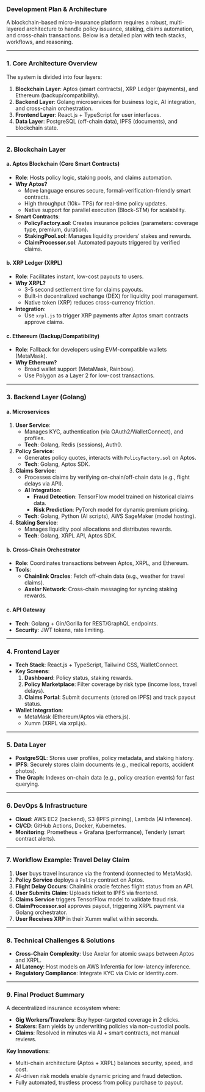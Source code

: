 ### **Development Plan & Architecture**  
A blockchain-based micro-insurance platform requires a robust, multi-layered architecture to handle policy issuance, staking, claims automation, and cross-chain transactions. Below is a detailed plan with tech stacks, workflows, and reasoning.

---

### **1. Core Architecture Overview**
The system is divided into four layers:  
1. **Blockchain Layer**: Aptos (smart contracts), XRP Ledger (payments), and Ethereum (backup/compatibility).  
2. **Backend Layer**: Golang microservices for business logic, AI integration, and cross-chain orchestration.  
3. **Frontend Layer**: React.js + TypeScript for user interfaces.  
4. **Data Layer**: PostgreSQL (off-chain data), IPFS (documents), and blockchain state.  

---

### **2. Blockchain Layer**  
#### **a. Aptos Blockchain (Core Smart Contracts)**  
- **Role**: Hosts policy logic, staking pools, and claims automation.  
- **Why Aptos?**  
  - Move language ensures secure, formal-verification-friendly smart contracts.  
  - High throughput (10k+ TPS) for real-time policy updates.  
  - Native support for parallel execution (Block-STM) for scalability.  
- **Smart Contracts**:  
  - **PolicyFactory.sol**: Creates insurance policies (parameters: coverage type, premium, duration).  
  - **StakingPool.sol**: Manages liquidity providers’ stakes and rewards.  
  - **ClaimProcessor.sol**: Automated payouts triggered by verified claims.  

#### **b. XRP Ledger (XRPL)**  
- **Role**: Facilitates instant, low-cost payouts to users.  
- **Why XRPL?**  
  - 3-5 second settlement time for claims payouts.  
  - Built-in decentralized exchange (DEX) for liquidity pool management.  
  - Native token (XRP) reduces cross-currency friction.  
- **Integration**:  
  - Use `xrpl.js` to trigger XRP payments after Aptos smart contracts approve claims.  

#### **c. Ethereum (Backup/Compatibility)**  
- **Role**: Fallback for developers using EVM-compatible wallets (MetaMask).  
- **Why Ethereum?**  
  - Broad wallet support (MetaMask, Rainbow).  
  - Use Polygon as a Layer 2 for low-cost transactions.  

---

### **3. Backend Layer (Golang)**  
#### **a. Microservices**  
1. **User Service**:  
   - Manages KYC, authentication (via OAuth2/WalletConnect), and profiles.  
   - **Tech**: Golang, Redis (sessions), Auth0.  
2. **Policy Service**:  
   - Generates policy quotes, interacts with `PolicyFactory.sol` on Aptos.  
   - **Tech**: Golang, Aptos SDK.  
3. **Claims Service**:  
   - Processes claims by verifying on-chain/off-chain data (e.g., flight delays via API).  
   - **AI Integration**:  
     - **Fraud Detection**: TensorFlow model trained on historical claims data.  
     - **Risk Prediction**: PyTorch model for dynamic premium pricing.  
   - **Tech**: Golang, Python (AI scripts), AWS SageMaker (model hosting).  
4. **Staking Service**:  
   - Manages liquidity pool allocations and distributes rewards.  
   - **Tech**: Golang, XRPL API, Aptos SDK.  

#### **b. Cross-Chain Orchestrator**  
- **Role**: Coordinates transactions between Aptos, XRPL, and Ethereum.  
- **Tools**:  
  - **Chainlink Oracles**: Fetch off-chain data (e.g., weather for travel claims).  
  - **Axelar Network**: Cross-chain messaging for syncing staking rewards.  

#### **c. API Gateway**  
- **Tech**: Golang + Gin/Gorilla for REST/GraphQL endpoints.  
- **Security**: JWT tokens, rate limiting.  

---

### **4. Frontend Layer**  
- **Tech Stack**: React.js + TypeScript, Tailwind CSS, WalletConnect.  
- **Key Screens**:  
  1. **Dashboard**: Policy status, staking rewards.  
  2. **Policy Marketplace**: Filter coverage by risk type (income loss, travel delays).  
  3. **Claims Portal**: Submit documents (stored on IPFS) and track payout status.  
- **Wallet Integration**:  
  - MetaMask (Ethereum/Aptos via ethers.js).  
  - Xumm (XRPL via xrpl.js).  

---

### **5. Data Layer**  
- **PostgreSQL**: Stores user profiles, policy metadata, and staking history.  
- **IPFS**: Securely stores claim documents (e.g., medical reports, accident photos).  
- **The Graph**: Indexes on-chain data (e.g., policy creation events) for fast querying.  

---

### **6. DevOps & Infrastructure**  
- **Cloud**: AWS EC2 (backend), S3 (IPFS pinning), Lambda (AI inference).  
- **CI/CD**: GitHub Actions, Docker, Kubernetes.  
- **Monitoring**: Prometheus + Grafana (performance), Tenderly (smart contract alerts).  

---

### **7. Workflow Example: Travel Delay Claim**  
1. **User** buys travel insurance via the frontend (connected to MetaMask).  
2. **Policy Service** deploys a `Policy` contract on Aptos.  
3. **Flight Delay Occurs**: Chainlink oracle fetches flight status from an API.  
4. **User Submits Claim**: Uploads ticket to IPFS via frontend.  
5. **Claims Service** triggers TensorFlow model to validate fraud risk.  
6. **ClaimProcessor.sol** approves payout, triggering XRPL payment via Golang orchestrator.  
7. **User Receives XRP** in their Xumm wallet within seconds.  

---

### **8. Technical Challenges & Solutions**  
- **Cross-Chain Complexity**: Use Axelar for atomic swaps between Aptos and XRPL.  
- **AI Latency**: Host models on AWS Inferentia for low-latency inference.  
- **Regulatory Compliance**: Integrate KYC via Civic or Identity.com.  

---

### **9. Final Product Summary**  
A decentralized insurance ecosystem where:  
- **Gig Workers/Travelers**: Buy hyper-targeted coverage in 2 clicks.  
- **Stakers**: Earn yields by underwriting policies via non-custodial pools.  
- **Claims**: Resolved in minutes via AI + smart contracts, not manual reviews.  

**Key Innovations**:  
- Multi-chain architecture (Aptos + XRPL) balances security, speed, and cost.  
- AI-driven risk models enable dynamic pricing and fraud detection.  
- Fully automated, trustless process from policy purchase to payout.  
